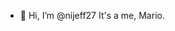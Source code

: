 - 👋 Hi, I’m @nijeff27
It's a me, Mario.

<!---
nijeff27/nijeff27 is a ✨ special ✨ repository because its `README.md` (this file) appears on your GitHub profile.
You can click the Preview link to take a look at your changes.
--->
